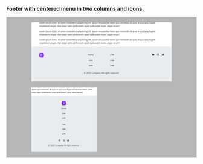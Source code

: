 **Footer with centered menu in two columns and icons.**

<img src="screenshot.png" alt="webkit-pro" style="width: 800px;">
